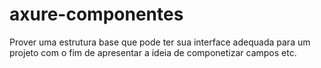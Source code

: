 # axure-componentes
Prover uma estrutura base que pode ter sua interface adequada para um projeto com o fim de apresentar a ideia de componetizar campos etc.

